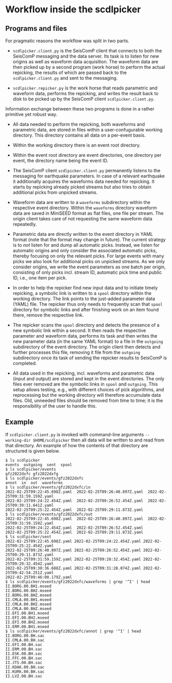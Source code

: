 # Workflow inside the scdlpicker

## Programs and files

For pragmatic reasons the workflow was split in two parts.

* `scdlpicker.client.py` is the SeisComP client that connects to both
  the SeisComP messaging and the data server. Its task is to listen
  for new origins as well as waveform data acquisition. The waveform
  data are then picked up by a second program (work horse) to perform
  the actual repicking, the results of which are passed back to the
  `scdlpicker.client.py` and sent to the messaging.

* `scdlpicker.repicker.py` is the work horse that reads parametric and
  waveform data, performs the repicking, and writes the result back
  to disk to be picked up by the SeisComP client `scdlpicker.client.py`.

Information exchange between these two programs is done in a rather
primitive yet robust way.

* All data needed to perform the repicking, both waveforms and
  parametric data, are stored in files within a user-confugurable
  working directory. This directory contains all data on a per-event
  basis.

* Within the working directory there is an event root directory.

* Within the event root directory are event directories, one
  directory per event, the directory name being the event ID.

* The SeisComP client `scdlpicker.client.py` permanently listens to the
  messaging for earthquake parameters. In case of a relevant earthquake
  it additionally acquires the waveforms data needed for repicking.
  It starts by repicking already picked streams but also tries to
  obtain additional picks from unpicked streams.

* Waveform data are written to a `waveforms` subdirectory within the
  respective event directory. Within the `waveforms` directory
  waveform data are saved in MiniSEED format as flat files, one file
  per stream. The origin client takes care of not requesting the
  same waveform data repeatedly.

* Parametric data are directly written to the event directory in
  YAML format (note that the format may change in future).
  The current strategy is to *not* listen for and dump all automatic
  picks. Instead, we listen for automatic origins and only consider
  the associated automatic picks, thereby focusing on only the
  relevant picks. For large events with many picks we also look for
  additional picks on unpicked streams. As we only consider origins,
  we write the event parameters as one batch per origin, consisting
  of only picks incl. stream ID, automatic pick time and public ID, i.e., one
  item per pick. 
  
  [comment]: # (That's currently all the repicker needs in addition
  to the waveforms.)

* In order to help the repicker find new input data and to initiate
  timely repicking, a symbolic link is written to a `spool` directory
  within the working directory. The link points to the just-added
  parameter data (YAML) file. The repicker thus only needs to
  frequently scan that `spool` directory for symbolic links and after
  finishing work on an item found there, remove the respective link.
   
  [comment]: # (This is a simple and efficient way of IPC as also used e.g. by some
  traditional by Unix emailers.)

* The repicker scans the `spool` directory and detects
  the presence of a new symbolic link within a second. It then reads the
  respective parameter and waveform data, performs its task and then
  writes the new parameter data (in the same YAML format) to a
  file in the `outgoing` subdirectory of the event directory. The origin client then detects and further processes this file, removing it file
  from the `outgoing` subdirectory once its task of sending the
  repicker results to SeisComP is completed.

* All data used in the repicking, incl. waveforms and parametric data
  (input and output) are stored and kept in the event directories. The
  only files ever removed are the symbolic links in `spool` and
  `outgoing`. This setup allows testing, e.g., with different choices of pick algorithms, and reprocessing but the working directory will therefore accumulate data
  files. Old, unneeded files should be removed from time to time;
  it is the responsibility of the user to handle this.


## Example

If `scdlpicker.client.py` is invoked with command-line arguments
`--working-dir $HOME/scdlpicker` then all data will be written to
and read from that directory. An example of how the contents of that
directory are structured is given below.

```
$ ls scdlpicker       
events	outgoing  sent	spool
$ ls scdlpicker/events
gfz2022dxfc gfz2022dxfg
$ ls scdlpicker/events/gfz2022dxfc
annot  in  out	waveforms
$ ls scdlpicker/events/gfz2022dxfc/in 
2022-02-25T09:22:45.698Z.yaml  2022-02-25T09:26:40.897Z.yaml  2022-02-25T09:31:59.159Z.yaml
2022-02-25T09:24:22.454Z.yaml  2022-02-25T09:26:52.454Z.yaml  2022-02-25T09:39:11.641Z.yaml
2022-02-25T09:25:22.454Z.yaml  2022-02-25T09:29:11.873Z.yaml
$ ls scdlpicker/events/gfz2022dxfc/out
2022-02-25T09:22:45.698Z.yaml  2022-02-25T09:26:40.897Z.yaml  2022-02-25T09:31:59.159Z.yaml
2022-02-25T09:24:22.454Z.yaml  2022-02-25T09:26:52.454Z.yaml
2022-02-25T09:25:22.454Z.yaml  2022-02-25T09:29:11.873Z.yaml
$ ls scdlpicker/sent
2022-02-25T09:22:45.698Z.yaml 2022-02-25T09:24:22.454Z.yaml 2022-02-25T09:25:22.454Z.yaml
2022-02-25T09:26:40.897Z.yaml 2022-02-25T09:26:52.454Z.yaml 2022-02-25T09:29:11.873Z.yaml
2022-02-25T09:31:59.159Z.yaml 2022-02-25T09:28:32.454Z.yaml 2022-02-25T09:29:32.454Z.yaml
2022-02-25T09:30:36.688Z.yaml 2022-02-25T09:31:28.074Z.yaml 2022-02-25T09:42:54.251Z.yaml
2022-02-25T09:46:00.179Z.yaml
$ ls scdlpicker/events/gfz2022dxfc/waveforms | grep '^I' | head
II.BORG.00.BH1.mseed
II.BORG.00.BH2.mseed
II.BORG.00.BHZ.mseed
II.CMLA.00.BH1.mseed
II.CMLA.00.BH2.mseed
II.CMLA.00.BHZ.mseed
II.EFI.00.BH1.mseed
II.EFI.00.BH2.mseed
II.EFI.00.BHZ.mseed
II.ERM.00.BH1.mseed
$ ls scdlpicker/events/gfz2022dxfc/annot | grep '^I' | head
II.BORG.00.BH.sac
II.CMLA.00.BH.sac
II.EFI.00.BH.sac
II.ERM.00.BH.sac
II.ESK.00.BH.sac
II.FFC.00.BH.sac
II.JTS.00.BH.sac
II.KDAK.00.BH.sac
II.KURK.00.BH.sac
II.LVZ.00.BH.sac
```
